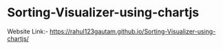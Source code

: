 # Sorting-Visualizer-using-chartjs

Website Link:- https://rahul123gautam.github.io/Sorting-Visualizer-using-chartjs/

